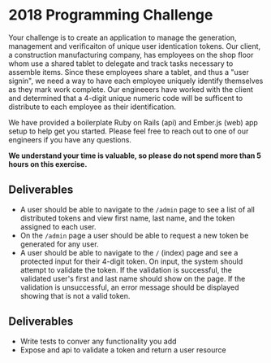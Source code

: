 # 2018 Programming Challenge

Your challenge is to create an application to manage the generation, management and
verificaiton of unique user identication tokens. Our client, a construction
manufacturing company, has employees on the shop floor whom use a shared tablet to
delegate and track tasks necessary to assemble items. Since these employees share a
tablet, and thus a "user signin", we need a way to have each employee uniquely
identify themselves as they mark work complete. Our engineeers have worked with
the client and determined that a 4-digit unique numeric code will be sufficent to
distribute to each employee as their identification.

We have provided a boilerplate Ruby on Rails (api) and Ember.js (web) app setup to
help get you started. Please feel free to reach out to one of our engineers if you have any questions.

**We understand your time is valuable, so please do not spend more than 5 hours on this exercise.**

## Deliverables

* A user should be able to navigate to the `/admin` page to see a list of all distributed tokens and view first name, last name, and the token assigned to each user.
* On the `/admin` page a user should be able to request a new token be generated for any user.
* A user should be able to navigate to the `/` (index) page and see a protected input for their 4-digit token. On input, the system should attempt to validate the token. If the validation is successful, the validated user's first and last name should show on the page. If the validation is unsuccessful, an error message should be displayed showing that is not a valid token.

## Deliverables

* Write tests to conver any functionality you add
* Expose and api to validate a token and return a user resource
